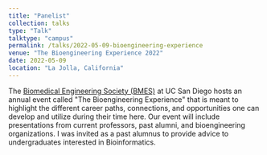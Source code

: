 ```yaml
---
title: "Panelist"
collection: talks
type: "Talk"
talktype: "campus"
permalink: /talks/2022-05-09-bioengineering-experience
venue: "The Bioengineering Experience 2022"
date: 2022-05-09
location: "La Jolla, California"
---
```


The <a href="http://bmes.ucsd.edu/" target="_blank">Biomedical Engineering Society (BMES)</a> at UC San Diego hosts an annual event called "The Bioengineering Experience" that is meant to highlight the different career paths, connections, and opportunities one can develop and utilize during their time here. Our event will include presentations from current professors, past alumni, and bioengineering organizations. I was invited as a past alumnus to provide advice to undergraduates interested in Bioinformatics.
